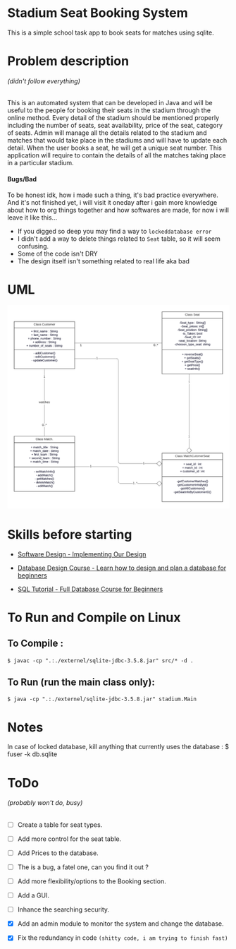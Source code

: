 # Stadium Seat Booking System

This is a simple school task app to book seats for matches using sqlite.


# Problem description 
###### (didn't follow everything)

This is an automated system that can be developed in Java and will be
useful to the people for booking their seats in the stadium through the
online method. Every detail of the stadium should be mentioned
properly including the number of seats, seat availability, price of the seat,
category of seats.
Admin will manage all the details related to the stadium and matches
that would take place in the stadiums and will have to update each detail.
When the user books a seat, he will get a unique seat number.
This application will require to contain the details of all the matches
taking place in a particular stadium.

#### Bugs/Bad

To be honest idk, how i made such a thing, it's bad practice everywhere. And it's not finished yet, i will visit it oneday after i gain more knowledge about how to org things together and how softwares are made, for now i will leave it like this...

- If you digged so deep you may find a way to ```lockeddatabase error```
- I didn't add a way to delete things related to ```Seat``` table, so it will seem confusing.
- Some of the code isn't DRY
- The design itself isn't something related to real life aka bad


# UML 
![uml](/pics/UML_class.png) 


# Skills before starting

* [Software Design - Implementing Our Design](https://www.youtube.com/watch?v=6thjSbJcoUc)

* [Database Design Course - Learn how to design and plan a database for beginners](https://www.youtube.com/watch?v=ztHopE5Wnpc)

* [SQL Tutorial - Full Database Course for Beginners](https://www.youtube.com/watch?v=HXV3zeQKqGY)

# To Run and Compile on Linux
  ## To Compile :

	$ javac -cp ".:./externel/sqlite-jdbc-3.5.8.jar" src/* -d .

  ## To Run (run the main class only):

	$ java -cp ".:./externel/sqlite-jdbc-3.5.8.jar" stadium.Main



# Notes 

In case of locked database, kill anything that currently uses the database :  $ fuser -k db.sqlite 

# ToDo 
###### (probably won't do, busy)

- [ ] Create a table for seat types.
- [ ] Add more control for the seat table.
- [ ] Add Prices to the database.
- [ ] The is a bug, a fatel one, can you find it out ?
- [ ] Add more flexibility/options to the Booking section. 
- [ ] Add a GUI.
- [ ] Inhance the searching security.
- [X] Add an admin module to monitor the system and change the database.
- [X] Fix the redundancy in code ```(shitty code, i am trying to finish fast)```
 
